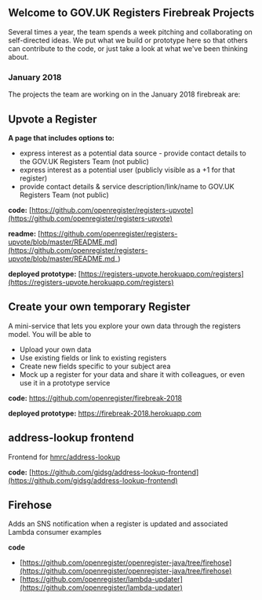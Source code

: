 ## Welcome to GOV.UK Registers Firebreak Projects

Several times a year, the team spends a week pitching and collaborating on self-directed ideas. We put what we build or prototype here so that others can contribute to the code, or just take a look at what we've been thinking about. 

### January 2018

The projects the team are working on in the January 2018 firebreak are: 

## Upvote a Register
**A page that includes options to:**
- express interest as a potential data source - provide contact details to the GOV.UK Registers Team (not public)
- express interest as a potential user (publicly visible as a +1 for that register)
- provide contact details & service description/link/name to GOV.UK Registers Team (not public)

**code:** [https://github.com/openregister/registers-upvote](https://github.com/openregister/registers-upvote)

**readme:** [https://github.com/openregister/registers-upvote/blob/master/README.md](https://github.com/openregister/registers-upvote/blob/master/README.md_)

**deployed prototype:** [https://registers-upvote.herokuapp.com/registers](https://registers-upvote.herokuapp.com/registers)


## Create your own temporary Register
A mini-service that lets you explore your own data through the registers model. 
You will be able to 
- Upload your own data 
- Use existing fields or link to existing registers
- Create new fields specific to your subject area
- Mock up a register for your data and share it with colleagues, or even use it in a prototype service

**code:** https://github.com/openregister/firebreak-2018

**deployed prototype:** https://firebreak-2018.herokuapp.com

## address-lookup frontend 
Frontend for [hmrc/address-lookup](https://github.com/hmrc/address-lookup)

**code:** [https://github.com/gidsg/address-lookup-frontend](https://github.com/gidsg/address-lookup-frontend)

## Firehose
Adds an SNS notification when a register is updated and associated Lambda consumer examples

**code** 
* [https://github.com/openregister/openregister-java/tree/firehose](https://github.com/openregister/openregister-java/tree/firehose)
* [https://github.com/openregister/lambda-updater](https://github.com/openregister/lambda-updater)
